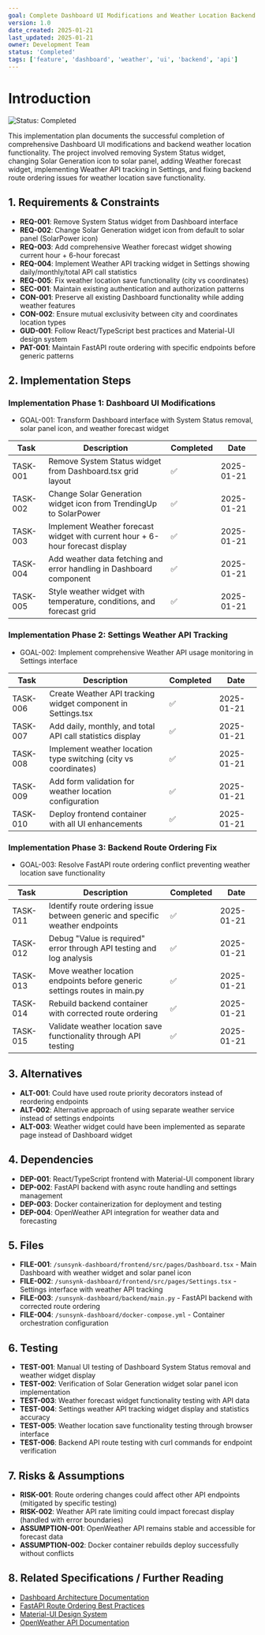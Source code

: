 ```yaml
---
goal: Complete Dashboard UI Modifications and Weather Location Backend Fix
version: 1.0
date_created: 2025-01-21
last_updated: 2025-01-21
owner: Development Team
status: 'Completed'
tags: ['feature', 'dashboard', 'weather', 'ui', 'backend', 'api']
---
```


# Introduction

![Status: Completed](https://img.shields.io/badge/status-Completed-brightgreen)

This implementation plan documents the successful completion of comprehensive Dashboard UI modifications and backend weather location functionality. The project involved removing System Status widget, changing Solar Generation icon to solar panel, adding Weather forecast widget, implementing Weather API tracking in Settings, and fixing backend route ordering issues for weather location save functionality.

## 1. Requirements & Constraints

- **REQ-001**: Remove System Status widget from Dashboard interface
- **REQ-002**: Change Solar Generation widget icon from default to solar panel (SolarPower icon)
- **REQ-003**: Add comprehensive Weather forecast widget showing current hour + 6-hour forecast
- **REQ-004**: Implement Weather API tracking widget in Settings showing daily/monthly/total API call statistics
- **REQ-005**: Fix weather location save functionality (city vs coordinates)
- **SEC-001**: Maintain existing authentication and authorization patterns
- **CON-001**: Preserve all existing Dashboard functionality while adding weather features
- **CON-002**: Ensure mutual exclusivity between city and coordinates location types
- **GUD-001**: Follow React/TypeScript best practices and Material-UI design system
- **PAT-001**: Maintain FastAPI route ordering with specific endpoints before generic patterns

## 2. Implementation Steps

### Implementation Phase 1: Dashboard UI Modifications

- GOAL-001: Transform Dashboard interface with System Status removal, solar panel icon, and weather forecast widget

| Task | Description | Completed | Date |
|------|-------------|-----------|------|
| TASK-001 | Remove System Status widget from Dashboard.tsx grid layout | ✅ | 2025-01-21 |
| TASK-002 | Change Solar Generation widget icon from TrendingUp to SolarPower | ✅ | 2025-01-21 |
| TASK-003 | Implement Weather forecast widget with current hour + 6-hour forecast display | ✅ | 2025-01-21 |
| TASK-004 | Add weather data fetching and error handling in Dashboard component | ✅ | 2025-01-21 |
| TASK-005 | Style weather widget with temperature, conditions, and forecast grid | ✅ | 2025-01-21 |

### Implementation Phase 2: Settings Weather API Tracking

- GOAL-002: Implement comprehensive Weather API usage monitoring in Settings interface

| Task | Description | Completed | Date |
|------|-------------|-----------|------|
| TASK-006 | Create Weather API tracking widget component in Settings.tsx | ✅ | 2025-01-21 |
| TASK-007 | Add daily, monthly, and total API call statistics display | ✅ | 2025-01-21 |
| TASK-008 | Implement weather location type switching (city vs coordinates) | ✅ | 2025-01-21 |
| TASK-009 | Add form validation for weather location configuration | ✅ | 2025-01-21 |
| TASK-010 | Deploy frontend container with all UI enhancements | ✅ | 2025-01-21 |

### Implementation Phase 3: Backend Route Ordering Fix

- GOAL-003: Resolve FastAPI route ordering conflict preventing weather location save functionality

| Task | Description | Completed | Date |
|------|-------------|-----------|------|
| TASK-011 | Identify route ordering issue between generic and specific weather endpoints | ✅ | 2025-01-21 |
| TASK-012 | Debug "Value is required" error through API testing and log analysis | ✅ | 2025-01-21 |
| TASK-013 | Move weather location endpoints before generic settings routes in main.py | ✅ | 2025-01-21 |
| TASK-014 | Rebuild backend container with corrected route ordering | ✅ | 2025-01-21 |
| TASK-015 | Validate weather location save functionality through API testing | ✅ | 2025-01-21 |

## 3. Alternatives

- **ALT-001**: Could have used route priority decorators instead of reordering endpoints
- **ALT-002**: Alternative approach of using separate weather service instead of settings endpoints
- **ALT-003**: Weather widget could have been implemented as separate page instead of Dashboard widget

## 4. Dependencies

- **DEP-001**: React/TypeScript frontend with Material-UI component library
- **DEP-002**: FastAPI backend with async route handling and settings management
- **DEP-003**: Docker containerization for deployment and testing
- **DEP-004**: OpenWeather API integration for weather data and forecasting

## 5. Files

- **FILE-001**: `/sunsynk-dashboard/frontend/src/pages/Dashboard.tsx` - Main Dashboard with weather widget and solar panel icon
- **FILE-002**: `/sunsynk-dashboard/frontend/src/pages/Settings.tsx` - Settings interface with weather API tracking
- **FILE-003**: `/sunsynk-dashboard/backend/main.py` - FastAPI backend with corrected route ordering
- **FILE-004**: `/sunsynk-dashboard/docker-compose.yml` - Container orchestration configuration

## 6. Testing

- **TEST-001**: Manual UI testing of Dashboard System Status removal and weather widget display
- **TEST-002**: Verification of Solar Generation widget solar panel icon implementation
- **TEST-003**: Weather forecast widget functionality testing with API data
- **TEST-004**: Settings weather API tracking widget display and statistics accuracy
- **TEST-005**: Weather location save functionality testing through browser interface
- **TEST-006**: Backend API route testing with curl commands for endpoint verification

## 7. Risks & Assumptions

- **RISK-001**: Route ordering changes could affect other API endpoints (mitigated by specific testing)
- **RISK-002**: Weather API rate limiting could impact forecast display (handled with error boundaries)
- **ASSUMPTION-001**: OpenWeather API remains stable and accessible for forecast data
- **ASSUMPTION-002**: Docker container rebuilds deploy successfully without conflicts

## 8. Related Specifications / Further Reading

- [Dashboard Architecture Documentation](../DASHBOARD_ARCHITECTURE.md)
- [FastAPI Route Ordering Best Practices](https://fastapi.tiangolo.com/tutorial/path-params/#order-matters)
- [Material-UI Design System](https://mui.com/material-ui/getting-started/overview/)
- [OpenWeather API Documentation](https://openweathermap.org/api)